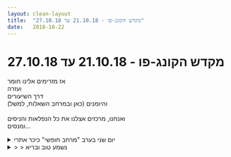 ```yaml
---
layout: clean-layout
title:  "מקדש הקונג-פו - 21.10.18 עד 27.10.18"
date:   2018-10-22
---
```

# מקדש הקונג-פו - 21.10.18 עד 27.10.18 
אז מזרימים אלינו חומר<br> ועזרה<br> דרך השיעורים<br> והיומנים (כאן ובמרחב השאלות, למשל)<br> <br> ואנחנו, מרכזים אצלנו את כל הנפלאות והניסים<br> ומנסים...

<details>
                    <summary>יום שני בערב "מרחב חופשי" כיכר אתרי</summary>
                    הגעתי לשיעור אחרי שבוע שלא הייתי באימונים ולא התאמנתי כלל, הגעתי ונעתי, תחושת כבדות גדולה, על פניו תפקוד מלא אבל הכבדות היתה שם. השיעור היה מרחב חופשי של אימון . התחלקנו באופן טבעי? לזוגות במרחב החופשי של ככיכר אתרים, מיכל ואני התרכזנו באירוע חיצוני שגרם לסטרסס – סיפור חיצוני ,משם התרכזנו לא בסיפור אלא בתחושות הגוף, בתחושות פנימיות וקבלה של תחושות פיזיות&nbsp;&nbsp;פנימיות. בראש ובראשונה הסכמה פנימית להתבונן בתחושות הלא נעימות גם אם בא לי להעיף אותם בכל רגע ולא לחשוב עליהם, לאמן שריר הפוך ממה שבדרך כלל הנטייה הטבעית שלי. אחר כך&nbsp;&nbsp;הבנה שהתחושות האלו הגיעו כי אני מוכנה כרגע ובשלה לקבל ולעבוד איתם בשביל ההתפתחות שלי, אחר כך התבוננות בתחושה כמימד נוסף, צורה , צבע , מרקם וקבלה של&nbsp;&nbsp;כל מה שעולה, התבוננות וקבלה פנימית במרקם של הדבר , בתצורה שלו . במיוחד&nbsp;&nbsp;קבלה,&nbsp;&nbsp;לא של הסיפור והמחשבות אלא התחושות שקיימות, התבוננות בהם. ואחר כך אחרי שקיבלתי&nbsp;&nbsp;והסכמתי לקבל את התחושה הצפנו בחמלה&nbsp;&nbsp;ובאהבה את ה&quot;גוש&quot; הזה- לי עלה הצורך למלא את הגוש באור&nbsp;&nbsp;, להאיר אותו . <br> סיימתי את המרחב החופשי בהרגשה של הקלה אדירה ורפיון בכל הגוף, תחושת ריפוי <br>
                  </details><details>
                    <summary>> > נשמע טוב ובריא</summary>
                    
                  </details><details>
                    <summary>"חיפוש הפשטות" – שעור יום ב' 22.10.201</summary>
                    שעת הגעה לנק&#39; המפגש: 6:25 – סיום שיעור שלי: 8:00<br> משת&#39;: יואב, אינגריד, רמי – מנחה: יואב<br> הנושא האישי שלי לאותו שיעור: לחוות שמחה והנאה ולהרגיש מוגנת<br> <br> הגעתי לנק&#39; המפגש ברוגע. מנקה הרחוב העציר שעבר שם אמר שלום, נהניתי להשיב לו. התיישבתי ליד יואב – לפי שפת הגוף שלו הבנתי שהוא יעביר את השיעור הפעם.<br> למרות שכבר עשיתי מדיטציה קצרה קודם לכן, שוב עשיתי מדיטציה קצרה על מנת לברר עם עצמי מה מבקש להגיע אלי: זה מאוד עזר לי לקבל בהירות; הבנתי שאני רוצה לתת תשומת לב ייחודית למשהו מאוד בסיסי, שמדי פעם אני &quot;שוכחת&quot; ממנו – שמחה, הנאה, נעימות. מסגרת השיעור אכן א]שרה לי להחיות את כל אלה מחדש, לאחר כמה ימים שבהם לא הרגשתי כל כך טוב. זה הביא אותי להבטיח לעצמי לדאוג לכך שכל הזמן ארגיש מוגנת, או אהיה מוגנת – משהו שעלי לקחת עליו את האחריות.<br> לאחר שרמי הגיע התחיל השיעור המשותף, עם הרבה מרחב לעבודה עצמאית – עבדתי על מתיחות וגמישות ותשומת לב לנשימה. <br> עברנו לגן דובנו תוך תשומת לב להליכה – שכחתי מזה כי עדיין היה לי הרבה רעש בראש.<br> מאוחר יותר עברנו לרחבה שמאחורי המוזיאון.<br> קיבלנו כמה תרגילים מעניינים מאוד:<br> -&nbsp;&nbsp;&nbsp;&nbsp;ביצוע תרגילים סטנדרטים עם תוספת חריגה, ביצוע מעט שונה – מעניין מאוד, נהניתי לחקור את זה.<br> -&nbsp;&nbsp;&nbsp;&nbsp;קרב אגרוף ביד אחת. בדיעבד שמתי לב שכמעט ולא חוויתי פחד – איזה נפלא!!<br> -&nbsp;&nbsp;&nbsp;&nbsp;תרגול תנועות מתוך פורמים בסיביים<br> -&nbsp;&nbsp;&nbsp;&nbsp;תרגול פרום ראשון ושני אבל עם יד אחת בלבד. היה מאתגר ומרתק. למדתי הרבה מזה.<br> בשעה שמונה סיימתי את שיעורי ביוזמתי, ע&quot;פ הנחיותיו של יואב. <br> יצאתי מהשיעור עם תחושה של שמחה קלילה ואנגריה טובה בגוף. נפלא!<br>
                  </details><details>
                    <summary>> > מה כוונתך ב"מנקה הרחוב העציר"</summary>
                    לגבי &quot;אנגריה&quot; - ברור לי שהתכוונת ל&quot;אנרגיה&quot;, אין לי שאלה כאן.<br> גם &quot;א]שרה&quot; ברור לי (&quot;אפשרה&quot;).<br> גם &quot;פרום&quot; היה ברור לי מאוד (&quot;פורום&quot;).<br><br><table width='70%' cellpadding='0' cellspacing='0' bgcolor='#C6C7C6'><tr><td height='1'></td></tr></table><br><b>מדברים על מדיטציה:</b> <a href="http://forums.tapuz.co.il/meditation" target="_blank">http://forums.tapuz.co.il/meditation</a><br/><br/>לומדים את אמנות המדיטציה: <a href="http://www.ThePracticalMeditation.com" target="_blank" rel=nofollow>www.ThePracticalMeditation.com</a><br/>לומדים את אמנות היכולת: <a href="http://www.MagicalChanging.com" target="_blank" rel=nofollow>www.MagicalChanging.com</a>
                  </details><details>
                    <summary>> > נהנתי לקרוא, במיוחד "להרגיש מוגנת"</summary>
                    
                  </details><details>
                    <summary>"הישגים חדשים" ראשון ער</summary>
                    הגעה : 19:35<br> החניון של הבימה הנוחות והקרבה שלו הפעם עשו לי שיעור בסבלנות, היה קושי רב בלחנות את הרכב.<br> <br> הגעה וכיף לשוב לאחר שבוע של העידרות.<br> מזיז את הגוף בחופשיות מעורר אותו, הגוף אינו עייף אך אני לאחר יום עבודה מרגיש דחוס קצת מין תחושה של כבדות שכזו. <br> נהנה מהתנועתיות.<br> <br> עובד עם בועז על התחמקויות ואגרופים. עבודה מעניינת מהנה ומלמדת.<br> <br> בועז מציע לי קרב אגרוף מה שהפך לסבבים של קרב עד חמש דקות שיש לכל מאתנו אחריות להרגיש ולסיים אותו בזמן המוקצב.<br> בסבב הראשון אני עובד על הגנה סגירות/<br> בסבב השני יותר נסיון למצוא פירצות והוספת תקיפה/<br> בסבב האחרון על הנאה מהקרב. והיתה הצלחה.<br> <br> הדרכה של בועז על הוקרת תודה והרגשת הגוף.<br> <br> המשך אימון בלנדוור עם הנחיה של ריב. עבודה עם שינוי setting מענין.<br> להקשיב למישהו ו&#39;לאחוז&#39; בדבריו ניתן לבהר .. איפה אני בלימוד שלי?<br> מחויבות מדויקת היו הצמד מילים שעלו לי חזק.<br> <br> אכלתי פסטה עם שמנת בטטה ערמונים ושמן כמהין (מישהו הזכיר שמן כמהין מוקדם יותר ביום שלי )<br> ניהול היום - יומן; <br> העבודה (במשרד) שמפקסת את היום שלי ומוסיפה קונגפו. <br> הכתיבה שלי ואני ביחד משפרים את העולם. <br> לא לתת ליום להתבזבז לו שישאר עצוב<br> לקבל ריבה בלי לבקש בכלל. ושלל סיטואציות מצחיקות.<br> <br> סיום 22:30 <br> <br> <a href=http://www.tapuz.co.il/communa/viewmsgcommuna.asp?communaid=40780&msgid=57087236 target=_blank style=color:blue>מדדי דרור לשיעור</a>:<br> הנאה:2<br> לימוד: 1<br>
                  </details><details>
                    <summary>יום שלישי 23.10 8:20 -9:20 "חדירה לעומק</summary>
                    היה שיעור מהמם ומרגש,<br> תודה לכולם על כל ההודעות המהממות שהן והם משאירים ביומן השיעורים, למדתי הרבה,<br> תודה<br>
                  </details><details>
                    <summary>"חדירה לעומק" שלישי ערב 23 אוקטובר 201</summary>
                    שיעור מול המחשב <br> נושא מרכזי של עבודה עם יומן השיעורים <br> אני עייף מכל היום . מותש . <br> קורא טקסטים שכתבתי בעבר ולא ממש מבין אותם <br> קורא טקסטים של אחרים ומבין אולי עוד פחות <br> <br> תובנות מרכזיות מהקריאה- <br> קשה לי להעביר במלל את התחושות שעברו דרכי בשיעור<br> צריך לדייק יותר בתיאור הפעילות כדי שאוכל להבין אותה בעתיד <br> יש לי קושי לחשוף את הרגשות בתיאור השיעור ואת הקונטקסט - זה מקשה עליי אח&quot;כ הבין למה התכוונתי בצורה מדוייקת . <br> תיאור השיעורים מדאיגים אותי <br> בשיעורים רבים לאחרונה לא כתבתי סיכום של השיעור ביומן השיעורים - זה מבעס אותי וחסר לי . זה מקשה עליי עכשיו להבין את רצף השיעורים ואת המיקום המדוייק שלי על הרצף. <br> כדי לתאר שיעור בצורה מוצלחת עבורי אני צריך תיאור מדוייק יותר ומלא יותר פרטים . לא להשתמש בקודים וקיצורים שנראים בזמן הכתיבה מובנים מאליהם ובהמשך בקריאה חוזרת לא ברורים אפילו לי .<br> יש לי הבנה מה תפקידו של יומן השיעורים עכשיו אבל עדיין יש בי התנגדות מסויימת לעשות בו שימוש מועיל <br> קשה לי לערוך שיעורים בבית . יש רעש (לא פיזי) מסביבי שמקשה היכנסות לשיעור. מסקנה - שיעורים &quot;בבית&quot; יכולים להתקיים בסביבת הבית והיציאה מחוצה לו משמעותית עבורי. צריך לנסות לנתק את עצמי גם פיזית לפחות עכשיו כדי שאוכל להתמקד בעצמי ובצרכי האימון וההדרכה שלי. היי, זו גם המנוחה שלי וההנאה שלי וממש מגיע לי זמן איכות כזה עם עצמי. <br> כדאי לפי השליחה לקרוא את הטקסט בצורה מודעת שוב כדי לראות אם הוא מספיק מבהיר ומשמעותי בשבילי .<br> <br> <br> הרפיה כללית והרפיית כל איבר לחוד. <br> סוף השיעור <br>
                  </details><details>
                    <summary>"מרחב חופשי", שני ערב, 22.10.1</summary>
                    אין הנחיה מבחוץ.<br> עבודה עם אסא.<br> פיזית ואז פנימית.<br> בעבודה הפיזית אני שם לב למאמץ רב מצידי לעומת אסא.<br> שאלתי אותו אם בא לו להנחות אותנו במשהו פנימי והוא שאל במה אני רוצה. עניתי שבחישת התחושות העדינות בגוף.<br> אחרי הנחיה שלו בנושא, הגענו לדבר על איזשהו ערפל שאני חש שעוטף אותי, ואחר כך עבדתי עם התחושה של הערפל הזה. זה היה מדהים.<br> אחר כך דיברנו עם בן על שבוע המדיטציה בפורום תפוז. האם אני יכול להתחבר לרצון ההתחלתי שלי בנוגע לזה? וגם, איך לאפשר לעצמי את זה בצורה הכי טובה?<br> היה כיף. ומלמד.
                  </details><details>
                    <summary>> > היה ממש כיף</summary>
                    ניסית בסוף להשתמש בתנוחה ההיא שדיברנו עליה?
                  </details><details>
                    <summary>> > > > כן, קצת (</summary>
                    
                  </details><details>
                    <summary>שני בוקר 24.10.18 ״להנחות אותי</summary>
                    שעת הגעה 06:45 נוכחים: אינגריד בן, רמי מיקום: גינת דובנוב<br> שינוי מיקום לגינת דובנוב עם אינגריד. <br> חוויתי שיעור משמעותי ומקדם עבורי. כשאני מנסה לתעד אותו עבור עצמי אני חווה קושי. אני מרגיש הפורמט התיעודי שבו אני משתמש לא מצליח להכיל את האיכויות שהגיעו אליי. שערים שנפתחו לי. <br> אני אנסה דרך שונה. אולי יש פה גם סוג של הזדמנות. <br> השיעור כולו התנהל בישיבה נינוחה, התאים לי מאד הבוקר. תמך היטב בקשב ובצמיחה. (היה מעט לא צפוי מבחינתי)<br> השיעור סבב (עבורי) סביב הנושא של מעבר של הנחיות בין המשתתפים, חקירה של האפקט, ההשפעה של אופנים שונים של המעבר על המשתתפים, גם המעביר. <br> חוויתי הן את הנוכחות שלי והן של המשתתפים האחרים. קיבלתי הצצה אל ההשפעה שיש למשתתפים האחרים על המצב שלי וההשפעה של הנוכחות שלי עליהם. (דוגמה קטנה שעוררה בי משהו, אני משתף בהנחיה (נאמר לעצמי) ואחד המשתתפים מפהק. איזו השפעה זה יוצר עליי?)<br> תרגולים עם התנסות של העברת הנחיות. בחינת האפקט של אופן ההעברה ועמדה פנימית של מעביר ההנחיות. בין השאר בנסיון להגיע אל צורה פשוטה, נקיה, נטולת הטיות, חיכוך, רעש, של העברת הנחיות שנחוותה עבורי (לפחות היום)&nbsp;&nbsp;כנוחה, נעימה יעילה מבחינת אנרגיה ואפקטיבית מבחינת המשתתפים. <br> שיחה על פורמטים שונים של למידה ותרגול. בין השאר <br> המנחה או מעביר ההנחיות בתפקיד מדריך, מורה. <br>  משתתף בשיעור שההנחיות עבור כולם עוברות דרכו, <br> משתתף שמשתף אחרים בהנחיות עבור עצמו. <br> העברת ההנחיות כסוג של מיומנות. הכשרה בהדרכה. <br> איכויות אחרות, נוספות שמגיעות כחלק ממעבר ההנחיות דרכי. <br> לדוגמה: סיוע לריכוז בתרגיל, שיפור ההגדרה והדיוקההבהירות של מה הייתי רוצה להפיק מהתרגול, <br> שער נוסף - מודעות <br> מודעות כאור פנימי על המצב, מאפשרת שדרוג, או לחילופין הסרה של רכיבים לא נחוצים<br> כשאני לא שם לב למשהו, האפקט שלו עליי גדול יותר (עלה בי דימוי של שיחת מכירה שבה אני לא מזהה שמוכרים לי, מול מצב שבו ברור לי שאני בשיחת מכירה)<br> סיום שיעור 08:15 לערך
                  </details><details>
                    <summary>> > יום רביע</summary>
                    
                  </details><details>
                    <summary>שני בוקר 22.10.18 ״חיפוש הפשטות</summary>
                    שעת הגעה 06:25 עבודה על מתיחות צואר נעימות ומדיטציה. התבוננות בטקסט שמשחרר את אינגריד (ואותי) מתיאום לגבי סיום השיעור. &quot;נתכוונן לכך שאם השיעור שלנו אמור להסתיים לפני השיעור של אחרים, לא משנה מאיזו סיבה, נגיד להם בשלב כלשהו, &#39;השיעור שלי הסתיים&#39; וניפרד מהם&quot;<br> אינגריד ורמי מצטרפים. <br> שעת התחלה 06:50 מתן ההנחיה לגבי שעת הסיום (עם שיבוש קל) שינוי מיקום, התמקדות בהליכה. תרגלתי את החווייה של מתן ההנחיות ואז הקבלה שלהם ותחילת התרגול. היה מעניין לעשות את השהיה וההפרדה הזו בין מתן ההנחיה (היום זה הייתי אני ברוב הפעמים) ואז קבלה שלה מעצמי ותחילת עבודה איתה.<br> גינת דובנוב. היה ברור לי מאד איפה אני רוצה שנהיה (מאחורי גינת הסלעים) ההנחיות זרמו ללא הפרעה. (חוויה חדשה של מתן הנחיות ללא תחושה של מאמץ, נחמד) קרב סיוף כשאחד מתבונן. עבודה על גמישות, חיזוק הגוף (זה היה תחת הנחיה של עבודה חופשית) פורמות ביד אחת. <br> שינוי מיקום לרחבה מאחורי המוזיאון. העברתי לרמי את מתן ההנחיות ותרגלתי קבלה שלהן ממקור שונה. אינגריד פרשה בסביבות 08:00 קרב כפפות עם רמי. לפני הקרב התמקדות בנקודות שהייתי רוצה לעבור דרכן ולהתשמש בתרגול לשיפור שלהם (הגנת ראש ופנים, תנועה קלילה, קשב להזדמנויות שהפרטנר מאפשר לי) חוויתי תרגול ממוקד ותכליתי יותר.<br> עבודה פנימית בהנחית רמי, קשב לנשימה, קשב לסביבה, אפשור לצלילים להיכנס פנימה. <br> סיום שיעור 08:40
                  </details><details>
                    <summary>שני ערב "מרחב חופשי</summary>
                    הגעתי לשיעור באיחור מה, כדקה לפני השעה שתואמה כשעת תחילת השיעור שלי.<br> אולם זה היה ניצחון קטן עבורי, משום שהגעתי בריצה כדי לעשות זאת. עם מוסיקה כיפית וממריצה באוזניים. עדיין, הגעתי אדום ומתנשף.<br> <br> התחלתי לעבוד על כיוון עבודה שצץ לאחרונה באחד משיעורי העצמאיים - תרגול צורות שונות של חבטות יד פתוחה. משום מה הכיוון הזה מרגיש לי הרבה יותר מבטיח ומלא אנרגיה ממה שהוא כאילו אמור להיות. כאילו הוא מכוון אותי לכיוון נכון ומרגש באמנות הלחימה שלי. אז אני הולך איתו. <br> <br> תקשורות כיפיות עם ישי, ריב וסאשה. עמידות ידיים. עבודה עם הנוסחה מסופק מ-X, נהנה לשחק בלשדרג את X. <br> <br> בשלב מסוים ישי ניגש אלי ואנחנו עובדים יחד על מגוון של עבודות בזוגות. עבודה משותפת מהנה מאוד ונעימה. עובד תוך כדי על הרפיה. לאחר מכן אנחנו מתיישבים לעשות עבודה על חישת התחושות העדינות. אנחנו חוקרים מספר נתיבים אל העניין. המוצלחים יותר היו: התחושות, כמו צבעים ו-אם וכאשר מופיעה חוויה של מיסוך, ערפל או נתק - הזיהוי שהחוויה הזו היא בעצמה דבר, בעצמה תחושה, בעצמה משהו שניתן להסתכל עליו ולהיות אתו. <br> <br> לאחר שבן סיים להנחות אותנו, אבל עוד נשאר תכלס לדבר איתנו ועלו עוד כל מיני דברים נהדרים. אחד החשובים בהם היה התנועה הפנימית של לחזור אל המקור של דבר שרצית לעשות. אל הנביעה. הדבר שהתרגשת ממנו. החזון המקורי. הדמיון המקורי. ואז להתקדם משם. כל כך חשוב! <br> <br> בנוסף - היכולת לאסוף את עצמי אל מדיטציה באמצעות איזו קביעות. למשל, מקום קבוע שבו אני יושב, תנוחה קבועה, מחווה קבועה וכולי. ישי ואני חקרנו מספר תנוחות וההשפעות השונות שלהן עלינו. <br> <br> שיעור נפלא. תודה!!<br> הסתיים בסביבות 22:30 <br> ישי, סאשה, ריב, אני, מיכל, שיר, אלון.
                  </details><details>
                    <summary>> > איזה כיף לעמוד על הידיי</summary>
                    נשמע מסקרן כמה דברים שכתבת ובפרט:<br> זיהוי ערפל כמשהו שאפשר להסתכל עליו ולהיות איתו <br> עמידת ידיים<br> יצירת קביעות בשביל לאסוף את עצמי אל מדיטציה<br> <br>
                  </details><details>
                    <summary>"יצירה משולבת" יום רביעי 21:1</summary>
                    התחלתי את השיעור ב21:18 . מול יומן השיעורים.&nbsp;&nbsp;נכנסתי למקדש של הכתיבה כמו שבן הנחה אותנו, זה לא היה פשוט לא להיות גולם ולהמשיך. אז קמתי והקדשתי את הזמן והאנרגיה. הרגשתי איך החום בגוף שלי משתנה. בעיקר בכפוות היידיים.&nbsp;&nbsp;התחלתי לקרוא דברים שאחרים כתבו, , חלקם התחברתי ולחלקם לא, דמיינתי את השיעור שלהם, במיוחד אלו שפירטו והבנתי על מה אחד הכותבים כתב שהתעשר מהשיעור של&nbsp;&nbsp;האחר, מעין מראות מראות של שיעורים. חזרתי ליומן השיעורים שלי, דווקא מצאתי את עצמי מבינה ומוקירה את מה שכתבתי, נזכרת בחוויות משעשעות מהכתוב ומתענגת על רגעים . <br> למדתי שלכתוב בתמצות&nbsp;&nbsp;רק בשביל &quot;לסיים את המשימה&quot; לא באמת מלמדת אותי. למרות שהיתה פעם שכתבתי בתמצות ונזכרתי שהייה שיעור שהייתי שפוכה פה מרוב עייפות (אפילו אימון לא הצליח להזיז את אנרגיית העייפות, שזה דבר נדיר באופן כללי).&nbsp;&nbsp;דימיינתי את חברי לשיעור הנוכחי , את כולנו מתאמנים במקומות שונים והרגשתי אותם, דמיינתי אותם מול המחשבים. ואז הגעתי ליומן מאחד השיעורים של אסא. ושם,&nbsp;&nbsp;המילים נגעו בי מחלחלות פנימה. יכולתי לראות את אסא , יכולתי לנגוע בשיעור שלו בין העצים, עם האימון עם האחרים. הלכתי עם ההנחיות שלו בשיעור ונגעתי במקומות שלא הגעתי אליהם. בין עבר והווה. חמלה אדירה , כאב. התבוננתי בכאב בגוש הזה, בדיוק כמו באימון ביום שני עם מיכל. <br> <br>
                  </details><details>
                    <summary>"להנחות אותי" – שעור יום ד' 24.10.1</summary>
                    שעת הגעה: 6:35 – שעת סיום: סביב 8:15 <br> משת&#39;: אינגריד, יואב, רמי – מנחה: בן<br> <br> הדגש שלי: להעמיק את תשומת הלב שלי לדברים הקטנים ולמרכיבים של תנועות ופעולות.<br> עם הגעתי פגשתי את בן בנקודת המפגש – התכוונתי להגיע 10 &#39; מוקדם יותר, אך בשל מחסור במקומות חניה התעכבתי. הצלחתי שלא לקחת את זה קשה (יש!). – בן הנחה אותי לאסוף את יואב מיד עם הגעתו ולהעביר אותנו לגן דובנוב. הכול נשמע פשוט ומובן.<br> כמה דקות לאחר מכן יואב הגיע ומיד נוצרה שיחה קצרה בין שלושתנו. לרגע &quot;נבלעתי&quot; בתוך השיחה הזו ושכחתי מההנחיה של בן. לאחר כ30 שנות נזכרתי בה והודעתי ליואב שאנחנו עוברים למקום אחר. תוך כדי הליכה חשתי בציפיה של יואב להנחיה. זה עורר בי תהיה האם עלי להעניק לנו הנחיה. שחזרתי את דבריו של בן ולא מצאתי שם כל הגדרה לגבי הנחיית שעור. לכן הצעתי ליואב שנפתח בשיחה חופשית לאחר שהבהרתי שאיניני מעבירה שעור. שוחחנו שיחה ערה ומהנה. <br> תוך זמן קצר בן הצטרף אלינו לגן דובנוב יחד עם רמי והחל בשיעור שלכולנו.<br> רוב השיעור סבב סביב הנושא של להעביר שיעור וההבדלים בין הצורות השונות:<br> -&nbsp;&nbsp;&nbsp;&nbsp;להעביר שיעור לעצמי ולאחרים לפי מה שמתאים לי<br> -&nbsp;&nbsp;&nbsp;&nbsp;להעביר שיעור לי ולאחרים לפי מה שטוב לאחרים<br> -&nbsp;&nbsp;&nbsp;&nbsp;להעביר שיעור לאחרים<br> תוך כדי השיעור חוויתי לא מעט ערפל ובלבול, קושי לשמוע ולהבין. בן הצביע על הדפוס האוטומטי שלי לפנו למי שדיבר כדי לקבל הבהרות כשלמעה כולם יכולים להעניק לי את השירות הזה.<br> הושם דגש על מאמץ, דימוי עצמי, מודעות עצמית תוך כדי הנחיה, ועוד דברים רבים אחרים.<br> היה מרתק. יצאתי מהשיעור עם תחושה שהתמלאתי באור. איזה נפלא!!<br>
                  </details><details>
                    <summary>"יצירה משולבת", רביעי אחרה"צ, 24.10.1</summary>
                    בארבע וחצי התחיל השיעור והסתיים בשבע וחצי.<br> <br> שלושה פויינטרים שבחרתי לשיעור: <br> להרגיש את הערפל<br> להרגיש את המרחב<br> לשים לב למגע הגוף עם הספה<br> <br> הכי ליווה אותי היה הראשון: להרגיש את הערפל<br> <br> צפיתי בסרט &quot;ייפ מאן 1&quot; תוך כדי שאני אוסף תנועות מהחלקים של הלחימה. זה היה גדול. ובהתחלה לא קל. עד שהתרגלתי לאיסוף. הייתי עוצר כשמצאתי תנועה או מספר תנועות מעניינות וחוקר את התנועה ביחד עם הסרט כמה פעמים שרציתי. רשמתי לי את כל הזמנים בסרט בהם יש תנועות כאלה ופירטתי ליד כל זמן מהי התנועה. <br> <br> יצאו 10 תנועות. בדיוק לפי ההנחיות.<br> <br> בסוף השיעור, על אף כוחות פנימיים שניסו להניע אותי מכך ולשאסיים כבר את השיעור, חזרתי לכל אחד מהזמנים האלו בסרט ונזכרתי בתנועה שבחרתי לעצמי משם.<br>
                  </details><details>
                    <summary>> > בעצם כותבים "להניא אותי מכך</summary>
                    כלומר להסיט אותי מזה.
                  </details><details>
                    <summary>רביעי לילה 24.10.18 "יצירה משולבת</summary>
                    תחילת השיעור שלי: 21:10<br> סוף השיעור שלי: 22:15<br> משתתפים: שמואל, אסא, שיר, ניקו<br> <br> שיעור בחדר שלי ובשער הפנימי.<br> היזכרות נעימה ומיטיבה מאוד בשיעורים האחרונים, כתיבת דוחות שיעור, קריאה של שיעורים של אחרים ושל הודעות בפורום השאלות והתשובות. קצת תגובות לאחרים. <br> <br> אחת הכוונות שלי: השתנות בעזרת השיעור. ספציפית מכוונת אל דמות עצמי אחת חמודה ושובבה שהתגלתה לי באותו היום. שהביאה לי הרבה טוב בחיים, אבל גם כמה מגבלות שנעים יהיה להשיל. <br> <br> שיעור מהנה להפליא. <br> תודה!!<br>
                  </details><details>
                    <summary>שלישי 21:30 23.10.2018 "חדירה לעומק</summary>
                    היה לי מאתגר לחשוב על השיעור שאני הולך לעשות, חשבתי עליו לאורך היום, הייתי בלחץ מזה שאני צריך לשבת,<br> לעצור, להירגע, להתמקד... איך מתוך כל הטירוף הזה תתיישב עליי דעתי?<br> <br> בסופו של דבר הצלחתי במידה מסויימת, התיישבתי ועדיין טירוף בתוכי, עובד עם שלווה, הרפיה, תחושות. מאד עזר לי הטקסט<br> הנלווה, ובמיוחד: &quot;חישת הרגשות כולם, בו זמנית, מתקשרת גם לשלווה עמוקה. שלווה עמוקה זו, כפי שניתן לגלות בהדרגה, איננה כמו יתר הרגשות, אלא פוגשת את כולם כמעין תמיסה מאחדת. באופן כזה כל רגש נחווה על רקע של שלווה עמוקה, המשלימה אותו (ואיתו)&quot; זה מאד<br> עזר לי, מיקד אותי, הרגיע אותי, נתן לי משהו ישים באותו רגע לעבוד עם התחושות שלי... היה לי מדוייק.<br> <br> <br> שיפורים בעבודה עם יומן השיעורים:<br> <br> <br> 1. כיצד באפשרותי להפיק יותר תועלת ממה שכבר כתבתי בעבר:<br> <br> <img src="http://www.timg.co.il/tapuzForum/images/Emo41.gif" alt="|*|"> לקרוא, ולהנות מעשיה שעשיתי, להתרווח בה, להנות ממנה. ללמוד מההצלחות הללו, לתת להם לחלחל אליי. <br> <br> <img src="http://www.timg.co.il/tapuzForum/images/Emo41.gif" alt="|*|"> להתרווח בזכרון של השיעור, של העשיה. לתת לו לחלחל אליי בכל הרבדים, תחושתי, מחשבתי, תנועתי... להרשות לזה להדהד בי גם <br> אם לא ממש מתרגל עכשיו את מה שעשיתי בשיעור. פשוט קורא ונהנה ומתרווח ומרשה לזה להעמיק.<br>  <br> <img src="http://www.timg.co.il/tapuzForum/images/Emo41.gif" alt="|*|"> לקרוא סיכומים שלי ולהרגיש מה חסר.<br> <br> <img src="http://www.timg.co.il/tapuzForum/images/Emo41.gif" alt="|*|"> להנות מעצמי שכתב.<br> <br> <img src="http://www.timg.co.il/tapuzForum/images/Emo41.gif" alt="|*|"> לקרוא באופן נקי יותר, בלי סרטים על איך ומה צריך להיות.<br> <br> <br> <br> 2. כיצד לכתוב לעצמי העתידי באופן מרומם יותר:<br> <br> להתנתק מסביבה חיצונית בזמן שכותב ביומן השיעורים. <br> <br> <img src="http://www.timg.co.il/tapuzForum/images/Emo41.gif" alt="|*|"> להקדיש לזה זמן מראש כך וכך. לתעד כל שיעור ביומן אפילו אם זה נמצא במחברת האישית. <br> <br> <img src="http://www.timg.co.il/tapuzForum/images/Emo41.gif" alt="|*|"> לדמיין שעצמי עתידי קורא ומבין ונזכר מיד (גם בדברים התת מודעים) לתת לעצמי תרגילים ותזכורות. <br> <br> <img src="http://www.timg.co.il/tapuzForum/images/Emo41.gif" alt="|*|"> להניח כוונה בכתב. <br> <br> <img src="http://www.timg.co.il/tapuzForum/images/Emo41.gif" alt="|*|"> לחלק באופן מתודי שחוזר על עצמו את הסיכות. <br> <br> <img src="http://www.timg.co.il/tapuzForum/images/Emo41.gif" alt="|*|"> לכתוב רגשות כגון: &quot;זה מגניב בא לי להמשיך עם מה שעשיתי&quot;.<br> <br> <img src="http://www.timg.co.il/tapuzForum/images/Emo41.gif" alt="|*|"> לרשום לעצמי &quot;הוכחות&quot; (&quot;אכן הרגשתי כך מעבר לכל ספק!&quot;) על מצבים שהגעתי אליהם, דברים שחוויתי ביודעי שאני העתידי לא בהכרח יאמין לזה. (&quot;חגי, המצב הזה קיים!&quot;)<br> <br> <br> 3. שימוש טוב יותר בחומרים של אחרים ביומן:<br> <br> <img src="http://www.timg.co.il/tapuzForum/images/Emo41.gif" alt="|*|"> להתחבר דרכם לשיעורים שלהם, לחומרים שלהם, לתובנות שלהם, להילך הרוח והכל. <br> <br> <img src="http://www.timg.co.il/tapuzForum/images/Emo41.gif" alt="|*|"> לקרוא ו&quot;לצוד&quot; דברים שנראים לי טובים עבורי.<br> <br> <img src="http://www.timg.co.il/tapuzForum/images/Emo41.gif" alt="|*|"> לשאול אם משהו לא ברור. בכלל לוודא שאחרים כותבים ברור. <br> <br> <img src="http://www.timg.co.il/tapuzForum/images/Emo41.gif" alt="|*|"> לציין בכתב שארצה עזרה בהתפתחות בנושא שמישהו העלה וזה קורץ לי. <br> <br> <img src="http://www.timg.co.il/tapuzForum/images/Emo41.gif" alt="|*|"> לכלול חומרים של אחרים בשיעור נפרד, כלומר, מדי זמן, אחרי שצדתי כך וכך חומרים<br> של אחרים פשוט לכתוב אותם בהודעה נפרדת ומסכמת כגון &quot;מתוך שיעורי השבוע של אחרים&quot; וכדומה. <br> &quot;הדברים שכתבת שעוזרים לי השבוע&quot;... יכול לקדם מאד את היומן… <br> <br> <img src="http://www.timg.co.il/tapuzForum/images/Emo41.gif" alt="|*|"> לצוד לא רק מילים אלא מצבי אור\ אנרגיה.<br> <br> <br> 4. להתכתב עם אחרים ביתר קלות ביומן השיעורים: <br> <br> <img src="http://www.timg.co.il/tapuzForum/images/Emo41.gif" alt="|*|"> להתכתב עם אחרים ביתר קלות.<br> <br> <img src="http://www.timg.co.il/tapuzForum/images/Emo41.gif" alt="|*|"> לתת פידבק אהבתי התחברתי והרגשתי… <br> <br> <img src="http://www.timg.co.il/tapuzForum/images/Emo41.gif" alt="|*|"> לחשוב מה הייתי רוצה שיכתבו לי…<br> <br> מ20:57 עד 22:29<br><br><br><font color='maroon'>כתובות אינטרנט נלוות:</font><br><a href='https://www.facebook.com/BodySourceSchool/posts/2224401624504474' target='_blank'>הטקסט הנלווה</a>
                  </details><details>
                    <summary>רביעי 20:00 24.10.2018 "יצירה משולבת</summary>
                    התחלתי את השיעור בשעה 19:1.<br> <br>  הגעתי במצב של הרבה רעש פנימי. גם בשיעור הזה עבדתי על למנוע מעצמי דיבור מיותר. בכל השיעור כולו אמרתי רק שתי מילים מיותרות: &quot;בוקר טוב&quot;, לאנשים ששכבו על הגב והתרוממו. <br> <br> השיעור הזה היה עבורי חזרה על הרבה דברים שאני עובד עליהם בזמן האחרון: להרגיש את האנרגיות שלי, לאפשר להן להיות, להרגיש את הכל כאנרגיה, לא להחצין את המצוקה, את הרעש הפנימי. ובשיעור הזה היו הרבה מקומות של אתגר שבהן ניסיתי לחזור אל עצמי, לאסוף את האנרגיה שלי, להרגיש אותה... היו פעמים שהצלחתי והם היו מועטים וברוב הפעמים לא כל כך הצלחתי אבל התפתחתי, התאמנתי. <br> <br> במהלך עבודת קרבות שמתי לב שאני עדיין לא מספיק מדוייק כדי לא להכניס למישהו אצבע לעין בטעות כשאני עובד במהירות גבוהה וגם לא בלהגן על עצמי כשמישהו עובד איתי במהירות גבוהה ואכן הכניסו לי אצבע לעין בשיעור הזה וזה קצת הבהיל אותי.<br> <br> העברתי עבודה פנימית לכל המשתתפים בשיעור במשך 6 דקות ו40 שניות והרגשתי שעשיתי עבודה די טובה. היה מאד מעניין אותי לשמוע איך אחרים חוו אותה. ניסיתי גם לעבור אותה בעצמי תוך כדי שאני מעביר אותה גם לאחרים וראיתי שאני נגרר &quot;להתחשב&quot; יותר באחרים ולתת את העבודה בצורה &quot;מגניבה&quot; וטובה למרות שבתוכי עדיין פחות הרגשתי אותה, את העשיה שלה בתוכי. אז נראה לי שבזה אני רוצה להמשיך להשתפר. <br> <br> עבדתי די הרבה עם חומרים מתוך שיטת &quot;מקור הגוף&quot; כמו להרגיש את הכל כאנרגיה מבלי לסווג את התחושות, עבודה עם נשימה,דמיון מיטיב של הנשימה, נשימה ונשיפה ממרכזי אנרגיה בגוף. מפל אנרגיה שיורד עליי ומזין אותי ואנרגיה שעולה מהאדמה דרך כפות הרגליים.<br> <br> היו הרבה פעמים בשיעור שהייתה לי חרדה לגבי כל מיני דברים ולא כל כך הצלחתי לעבוד עם זה באפקטיביות. ניסיתי לסלק את זה, להילחם בזה... ואני עדיין מחפש את הדרך המיטיבה והנעימה והסובלנית ביותר לעבוד עם המתח והחרדה והציורים הפנימיים המפחידים האלה… זכרתי בכמה עבודות שעשיתי בשיעור לעבוד פנימית בעדינות ולהרשות לזה לקרות. <br> <br> עבודה עם רצפים של חבטות, סימונים: השתפרתי במתן רצפים של חבטות במקום אחת בודדת בכל יציאה. <br> <br> המשכתי להשתפר ביציבות. הרגשתי שזה מאתגר אותי להיות יציב בנעליים שאני נועל, הן קצת משנות את הזוית שלהן עם כל תזוזה. משנות את הצורה של עצמן... לא נעולות חזק על הרגל... הרגשתי גם כמה זה נעים להיות יותר יציב ולשים לב לזה, וכמה זה משפיע על הכל בקרב. <br> <br> הייתה לי נעימה הנוכחות של כל המשתתפים כקבוצה. הרגשתי שהיה שם משהו מאד מאגד וממקד. אהבתי גם את מספר המשתתפים בשיעור (7)<br>
                  </details><details>
                    <summary>רביעי שמונה בערב "יצירה משולבת</summary>
                    היה שיעור כיפי ומועיל עם בועז, ריב, חגי, דניאל, סשה ונעה<br> הגעתי לנקודת המפגש בשבע שלושים ושמונה וממש כשהגעתי ריב הזמין אותי להצטרף אליו ואל בועז. חשנו בקולות מהיום החולף ובאנרגיה של הסביבה כגלים.<br> לאחר מכן בועז הוביל אותי לגג העיר ושם התאמנו שנינו על חלקים מחמשת החיות - היה לי די קשה להתחיל את הפורמה מהאמצע. מרגיש לי שהזכרון שרירים שלי רגיל לפורמה במלואה, כך שהיה מאתגר אבל מעניין. נזכרנו בסיטואציות מהיום שלנו מהם אפשר ללמוד ובסיטואציות בהן פעלנו בצורה טובה ברמה ראויה לציון.<br> תרגלנו גמישות תוך כדי מילות פרגון לעצמנו (נהדר, מצויין וכו) - תרגול שאפשר להשתמש בו ביום יום ולאחר מכן שאר הקבוצה הצטרפה.<br> בהנחיית ריב בחרנו במה אנחנו רוצים להשקיע את המשך השיעור שלנו - בחרתי לשפר את יכולות הקרב שלי ותרגלנו זאת בקבוצה עם חגי, דניאל וריב.<br> <br> תודה!
                  </details><details>
                    <summary>> > איך הייתה לך העבודה הפנימית שהעברתי</summary>
                    
                  </details><details>
                    <summary>> > > > הי, רק עכשיו ראיתי שהגבת לי..</summary>
                    אני זוכר שהעברת הנחיה, אבל כבר לא ממש זוכר את התוכן..<br> סורי :/
                  </details><details>
                    <summary>שני בוקר 22.10.18 ״חיפוש הפשטות</summary>
                    יואב מעביר את השיעור, מי שמעוניין לסיים את השיעור שלו,<br> די שידווח לאחרים וילך.<br> פורמות ביד אחת,<br> סיוף ביד אחת,<br> מעבר מקום באמצע,<br> קרב כפפות טוב עם יואב,<br> הביצוע שלי השתפר אין ערוך<br> כשצפה בנו נער, שללא תגובה שלנו<br> אמר שהוא מסתכל כדי ללמוד להילחם,<br> ועמד שם נשען על אופניו.<br> בודק כמה ההשתפרות קשורה לזה<br> או להשתפרות שאני חווה בקרב <br> לאחרונה<br> שאני אעביר עבודות פנימיות,<br> אינגריד כבר פרשה קודם,<br> נשימה,<br> קולות,<br> אור לבן?
                  </details><details>
                    <summary>> > המשכו</summary>
                    קבלתי להעביר הנחייה לשלושתנו,<br> עבדנו על בעיטות,<br> בשרשרת תרגילים זורמת
                  </details><details>
                    <summary>"להנחות אותי" 24.10 בוקר רביע</summary>
                    בן קבל אותי והצטרפנו ליואב ואינגריד.<br> עבודה עם ועל הנחייה בפשטות לעצמי<br> ולאחרים.<br> קודם חלוקה ל 3 אפשרויות שונות,<br> מנחה את האחרים,<br> מנחה את עצמי ואת האחרים,<br> מעביר את מה שמתאים לי, או למישהו אחר מהנוכחים.<br> אנחנו עוד לא התחלנו ללמוד להדריך,<br> מה שאנחנו עושים הוא השתפרות אפשרית<br> במגוון רחב של נושאים שקשורים ללימודי<br> הקונג פו.<br> רק בתקופת הלימוד השלישית, שאיש מתלמידי<br> בית הספר לא שם עדיין,<br> לומדים להדריך כחלק מתכנית הלימודים.<br> (מובן שפה ושם כן יש גיצים, ויש גם<br> שמוכשרים לכך)<br>
                  </details><details>
                    <summary>ראשון 20:00 21.10.18 "הישגים חדשים</summary>
                    בן הנחה אותי בקשר לטיפוח אימוני הכושר והתנועה שאני מעביר<br> <br> התחלנו בחימום הצלחות. שיתפנו אחד אחד הצלחות מהיום, אח&quot;כ שיתפתי בכמה הצלחות מהאימונים האישיים.<br> עדכנתי את בן שכרגע יש לי ארבעה מתאמנים, ושהייתי רוצה כהתחלה להגיע ל 20 אימונים בשבוע<br> <br> הנחיות שקיבלתי:<br> ראה את הארבעה זוהרים באור<br> ראה אותם מתפתחים בכל אימון בכל מיני רבדים<br> ראה את הארבעה צומחים לשנים עשר (כמו עץ פורה או צמח)<br> העליתי התנגדות שזה מתחיל להתנגש לי עם שיעורי קונג פו וכו&#39;<br> קיבלתי חידוד לגבי זה:<br> הם צומחים היכן שיש אדמה פורייה. מבלי לשבור את העציץ בו הם גדלים<br> <br> ראה את ההנאה שלך מטיפוח הגינה הזו<br> ראה כמה זה תורם לך, ברבדים שונים. אתה מחכה לכל אימון וכל אימון עושה לך טוב ואתה יוצא ממנו אנרגטי יותר<br> שיתפתי לגבי תחושת חוסר התכלית והתסכול/ אי נוחות בסיטואציות רבות אימון, למשל כשאני סופר חזרות למתאמן&nbsp;&nbsp;<br> בן ציין שההרגשה מצביעה על כך שמשהו שם לא נכון. ראה זאת ותן לזה להשתנות ולהשתפר (כיצד? יכול להיות באופנים שונים, אולי טכניים מעשיים, ואולי הקשורים בהתייחסות ובכוונה או אחרים)<br> ראה כמה טבעי להם ומהנה להם להגיע לאימונים. כמה הם חווים שהם נהנים ומתפתחים.<br> ראה אותם מספרים כמה הם מרוצים מהאימונים איתך<br> ראה כמה טבעי לך שיש לך 12 מתאמנים. זה מהנה ותורם לך מאוד. אתה שמח להגיע לאימונים<br> כל אימון הוא עבורך שיעור זן, שיעור בשקט, שיעור קונג פו...<br> והאימונים משתבחים עם הזמן<br> <br> אח&quot;כ ישבנו אני ריב בועז ודרור בלנדוור, ושיתפנו כל אחד באיזה שלב הוא נמצא בקונג פו - בשיעורים וביומיום, והאחרים עדכנו כאשר הם &quot;אוחזים&quot; במה שנאמר<br> <br> אחד מאתנו סיפר על דימוי שנתן איזה רבי ידוע, של היום שלו בתור נקניק עסיסי, שכל חתיכה בו עסיסית וטעימה.<br> למלא את היום. שכל רגע יהיה רגע חי, רגע עסיסי. שהיום לא יברח בין הידיים...<br> <br> ואחר ציין בהקשר של מכירה אך כמובן גם בהקשרים נוספים:<br> שנינו ביחד למען מטרה משותפת. שנינו על אדמה משותפת, משתפים פעולה. הוא ציין שזה כך אצלו גם עם כתיבה. היא בת ברית שלו, ולא רק אמצעי.<br>
                  </details><details>
                    <summary>חמישי 25.10.18 "חקירה בעצמנו</summary>
                    בתחילה הייתי רק אני בשיעור, והונחיתי להעמיק את השקט והנינוחות<br> <br> בן ציין הצלחה שחווה תוך כדי שיחתנו, שהתאפשרה בזכות התייעצות עם מבוכה פנימית...<br> <br> הופניתי לשים לב להפרדה/ פירוד ולאחדות. לאפשר לשניהם לצמוח במקביל. אלו שני רבדים שונים של המציאות.<br> <br> המשכנו את השיעור ב&quot;לנדוור&quot;, אני בן ריב אסא ומיכל<br> <br> עשינו סבב הנחיות. למשל:<br> <br> לזהות חלק קטן בי, אולי חבוי, ולהתבונן בו.<br> ליהנות. לשים לב למרחב, לצלילים... <br> לשים לב למה שבתוכי. לא להדחיק דבר. לראות...<br> לזהות אי נוחות בתוכי. זה מאוד חשוב<br> <br> להרגיש את הגוף הפנימי. להעמיק. לנוח בתוכו וליהנות ממנו<br> <br> שיתפנו דברים באופן כללי<br> ריב שיתף על חוויה מאתגרת שהגיב אליה, וזיהה את הפער בין מה שאמר השכל, מה שאמר הרגש, ומה שאמר המרכז האינסטינקטיבי. ושפתאום נזכר במשפט הקשור לעבודה בהתפתחות - &quot;באנו להביא אור לעולם&quot; וזה מאוד הצחיק אותו והראה לו שזה לא בדיוק מה שהוא עושה עכשיו מתוך התגובה לסיטואציה<br> <br> כל אחד חיקה דימוי שיש בו לגבי איך אני אמור להראות כשאני מואר<br> <br> זה הזכיר לי את יודה, שלמרות היותו מואר, הוא מאפשר לעצמו להשתטות ולהיות רכושני עקשן וקטנוני<br> <br> קיבלנו הנחייה לחקור ביטוי עצמי<br> נזכרתי בתרגול של חיבור לאותנטיות, ולאפשרות להכיר את עצמי באמת כחלק מהותי בקשר לביטוי עצמי.<br> <br> בן ציין אדם שהוא חווה כדוגמא למישהו שהדברים עובדים אצלו באופן תקין בנושא הביטוי וגם בנושאים רבים אחרים, ושהוא מאפשר לעצמו ללמוד ממנו<br> <br> קיבלנו הכוונה בסיום השיעור שעל מנת להפיק את המיטב כדאי להתייחס לשיעור כנקודת התחלה<br>
                  </details><details>
                    <summary>23.10.18 ג' ערב "חדירה לעומק</summary>
                    21:05 עד 22:10<br> קיבלנו הנחיות במייל לעבודה עם יומן השיעורים, תוך תשומת לב לשיעורים שעוברים האחרים במקביל אליי. <br> כשהתחלתי לא חשבתי שאצליח לסיים. הייתי עייף והתקופה הזו בחיי מאוד סוערת, עם הרבה שינויי קונטקסט ואתגרים מנטליים.<br> עזר לי לראות שגם אחרים מתקשים. מצאתי השראה בכמה דיווחים, למשל העבודה של חגי עם רעש פנימי. כל מיני משפטים מאסא, ריב ואחרים. <br> סה&quot;כ שיעור סביר פלוס.<br><br><table width='70%' cellpadding='0' cellspacing='0' bgcolor='#C6C7C6'><tr><td height='1'></td></tr></table><br><img border=0 src=../tapuzforum/images/Emo42.gif><br><br><b>יש בי אהבה והיא תנצח.</b><br><br><br><a rel=nofollow href=http://blog.tapuz.co.il/pathoftheone target=_blank style=color:black>http://blog.tapuz.co.il/pathoftheone</a>            <br><br>
                  </details><details>
                    <summary>חמישי 25.10.18 "חקירה בעצמנו" - פעם 1 שלי :</summary>
                    פעם 1 בשיעור של יום חמישי מהתקופה האחרונה :) בעבר באתי כמה פעמים כשהיינו בנקודה של כיכר אתרים.<br> <br> הנאות:<br> בהתחלה לפני השיעור כשהייתי שם.<br> זה היה נעים ומשמח<br> <br> תהיות:<br> במה לבחור? שיעור של נוכחות או שיעור של הנאה מכל מה שמסביבי<br> באיזה נתיב ללכת :)<br> <br> מיקום:<br> לנדוור בבית הקפה המפנק.<br> <br> כל מיני:<br> לשים לב לשפת גוף של אנשים ולרג שעובר דרכם.<br> סבב הדרכות<br> שיתופים<br> להרגיש את תחושות הגוף<br> ביטוי עצמי<br> המילה חקירת X - אם הילה מסבכת אותי, הרי אפשר לזנוח אותה, או להחליף בהתקדמות ב X
                  </details><details>
                    <summary>שבת 16:00 שיחה "קלילות והנאה</summary>
                    <br> שוחחתי עם אסא.<br> בהתחלה &quot;התעצבנתי&quot; - היה בי קול שאמר - למה שיעור מוקדש לדיבור (בלה בלה) ולא ל&quot;תרגול&quot; נניח מדיטציה או תנועה.<br> אחרי השיעור התגברה בי מודעות לרכיב שיש בי שלפעמים משטיח/מצר דברים לנוסחאות, תוך ניתוק מהמהות.<br> למשל חלק שחושב ש&quot;צריך&quot; או &quot;בריא&quot; לעשות &quot;15 דקות&quot; X ביום.<br> וזאת לעומת חלק רך יותר, מחובר יותר,<br> שתופס דברים בצורה עשירה, מחוברת, נושמת,<br> ולכן פחות עסוק בביצוע טכני של תבניות וטקסים (למשל 15 דקות להתבונן בנשימה כי מצאו שזה נוסחה בריאה)<br> אלא יכול לעבוד בצורה מהותית, מבפנים. <br> <br>
                  </details><details>
                    <summary>שבת 16:00 "קלילות והנאה</summary>
                    שיעור שרובו התנהל בפורמט של שיחה חופשית עם אלון. <br> לא זכור לי ממנו כבר כמעט דבר כי עבר זמן רב מידי ממנו ועד עכשיו כשאני כותב עליו. <br> אנסה בכל זאת לדלות משהו שווה משם.<br> <br> אז כן... כל השיעור היה שיחה - מידי פעם רצו לי בראש מחשבות שמה זה אנחנו רק מנהלים שיחה. זה לא שיעור. אבל מין זרקתי על זה ופשוט וידאתי מידי פעם שזה באמת מרגיש לא נכון לנסות עכשיו לתת איזו הנחיה אחרת. שזה באמת מה שמרגיש נכון פשוט להמשיך ולדבר יחד. אחד הנושאים שעליהם דיברנו הייתה התחושה של &quot;התפכחות&quot; מרה כזו מחלומות ופנטזיות הקשורות בלימודים. שד מאוד חשוב להתבונן בו. ערמומי&nbsp;&nbsp;כזה. <br>
                  </details><details>
                    <summary>שני ערב 22.10 "מרחב חופשי" - הילינג נפל</summary>
                    לא זוכרת את כל השיעור, רק את ההתחלה בה היינו במרחב חופשי. דיברתי עם שיר.<br> עזרתי לה דרך ידע מההילינג שיישמתי על עצמי הרבה פעמים כשהייתי עם המורה שלי להילינג :) (לבד גם, אבל עם המורה בצורה עמוקה יותר)<br> <br> זה היה מעצים לתת את זה לאדם אחר<br> זה הראה לי שאני שולטת בזה יותר טוב ממה שחשבתי, ואני אוכל להנחות את עצמי בזה בלי הנוכחות של המורה.<br> <br> זה עשה לי גם טוב וגם לשיר כמובן <img src="http://www.timg.co.il/tapuzForum/images/Emo23.gif" alt="|לב|"> <img src="http://www.timg.co.il/tapuzForum/images/Emo23.gif" alt="|לב|"> <img src="http://www.timg.co.il/tapuzForum/images/Emo23.gif" alt="|לב|"><br> <br>
                  </details><a href="javascript:history.back()">בית</a>